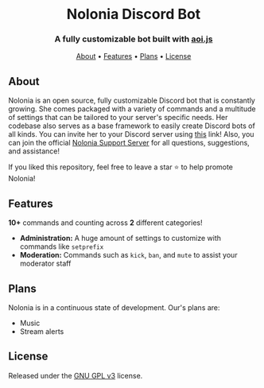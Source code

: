 <h1 align="center">
  <br>
  <br>
  Nolonia Discord Bot
  <br>
</h1>

<h3 align=center>A fully customizable bot built with <a href=https://github.com/aoijs/aoi.js>aoi.js</a></h3>


<div align=center>

 

</div>

<p align="center">
  <a href="#about">About</a>
  •
  <a href="#features">Features</a>
  •
  <a href="#plans">Plans</a>
  •
  <a href="#license">License</a>
</p>

## About

Nolonia is an open source, fully customizable Discord bot that is constantly growing. She comes packaged with a variety of commands and a multitude of settings that can be tailored to your server's specific needs. Her codebase also serves as a base framework to easily create Discord bots of all kinds. You can invite her to your Discord server using [this](https://discord.com/api/oauth2/authorize?client_id=839436962057551892&permissions=8&redirect_uri=https%3A%2F%2Fdiscord.gg%2F7CgzRGCUvC&response_type=code&scope=guilds.join%20bot) link! Also, you can join the official [Nolonia Support Server](https://discord.gg/7CgzRGCUvC) for all questions, suggestions, and assistance!

If you liked this repository, feel free to leave a star ⭐ to help promote Nolonia!

## Features

**10+** commands and counting across **2** different categories!

  * **Administration:** A huge amount of settings to customize with commands like `setprefix`
  * **Moderation:** Commands such as `kick`, `ban`, and `mute` to assist your moderator staff


## Plans

Nolonia is in a continuous state of development. Our's plans are:
  * Music
  * Stream alerts

## License

Released under the [GNU GPL v3](https://www.gnu.org/licenses/gpl-3.0.en.html) license.
